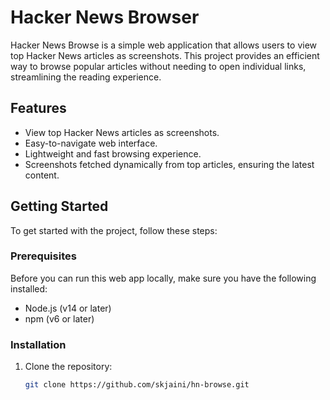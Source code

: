 # Hacker News Browser

Hacker News Browse is a simple web application that allows users to view top Hacker News articles as screenshots. This project provides an efficient way to browse popular articles without needing to open individual links, streamlining the reading experience.

## Features

- View top Hacker News articles as screenshots.
- Easy-to-navigate web interface.
- Lightweight and fast browsing experience.
- Screenshots fetched dynamically from top articles, ensuring the latest content.

## Getting Started

To get started with the project, follow these steps:

### Prerequisites

Before you can run this web app locally, make sure you have the following installed:

- Node.js (v14 or later)
- npm (v6 or later)

### Installation

1. Clone the repository:
   ```bash
   git clone https://github.com/skjaini/hn-browse.git
